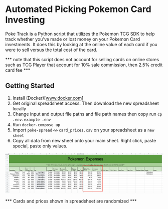 # Automated Picking Pokemon Card Investing

Poke Track is a Python script that utilizes the Pokemon TCG SDK to help track whether you've made or lost money on your Pokemon Card investments. It does this by looking at the online value of each card if you were to sell versus the total cost of the card.

*** note that this script does not account for selling cards on online stores such as TCG Player that account for 10% sale commission, then 2.5% credit card fee ***

## Getting Started

1. Install (Docker)[www.docker.com]
2. Get original spreadsheet access. Then download the new spreadsheet locally
3. Change input and output file paths and file path names then copy run `cp .env.example .env`
4. Run ``` docker-compose up ```
5. Import `poke-spread-w-card_prices.csv` on your spreadsheet as a `new sheet`
6. Copy all data from new sheet onto your main sheet. Right click, paste special, paste only values.

<img src="https://github.com/vverbani/poke-track/blob/main/src/spreadsheet/spreadsheet-screenshot.png" alt="Spreadsheet of Pokemon Card purchases versus online value" title="Spreadsheet of Pokemon Card purchases versus online value">

*** Cards and prices shown in spreadsheet are randomized ***
